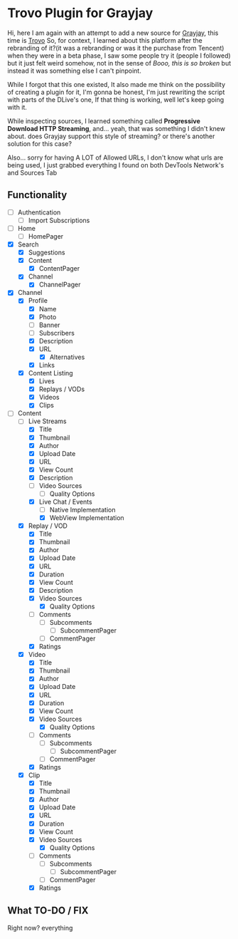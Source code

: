 # Trovo Plugin for Grayjay
Hi, here I am again with an attempt to add a new source for [Grayjay](https://grayjay.app/), this time is [Trovo](https://trovo.live/)
So, for context, I learned about this platform after the rebranding of it?(it was a rebranding or was it the purchase from Tencent) when they were in a beta phase, I saw some people try it (people I followed) but it just felt weird somehow, not in the sense of _Booo, this is so broken_ but instead it was something else I can't pinpoint.

While I forgot that this one existed, It also made me think on the possibility of creating a plugin for it, I'm gonna be honest, I'm just rewriting the script with parts of the DLive's one, If that thing is working, well let's keep going with it.

While inspecting sources, I learned something called **Progressive Download HTTP Streaming**, and... yeah, that was something I didn't knew about. does Grayjay support this style of streaming? or there's another solution for this case?

Also... sorry for having A LOT of Allowed URLs, I don't know what urls are being used, I just grabbed everything I found on both DevTools Network's and Sources Tab

## Functionality
 - [ ] Authentication
   - [ ] Import Subscriptions
 - [ ] Home
   - [ ] HomePager
 - [x] Search
   - [x] Suggestions
   - [x] Content
     - [x] ContentPager
   - [x] Channel
     - [x] ChannelPager
 - [x] Channel
   - [x] Profile
     - [x] Name
     - [x] Photo
     - [ ] Banner
     - [ ] Subscribers
     - [x] Description
     - [x] URL
       - [x] Alternatives
     - [x] Links
   - [x] Content Listing
     - [x] Lives
     - [x] Replays / VODs
     - [x] Videos
     - [x] Clips
 - [ ] Content
   - [ ] Live Streams
     - [x] Title
     - [x] Thumbnail
     - [x] Author
     - [x] Upload Date
     - [x] URL
     - [x] View Count
     - [x] Description
     - [ ] Video Sources
       - [ ] Quality Options
     - [x] Live Chat / Events
       - [ ] Native Implementation
       - [x] WebView Implementation
   - [x] Replay / VOD
     - [x] Title
     - [x] Thumbnail
     - [x] Author
     - [x] Upload Date
     - [x] URL
     - [x] Duration
     - [x] View Count
     - [x] Description
     - [x] Video Sources
       - [x] Quality Options
     - [ ] Comments
       - [ ] Subcomments
         - [ ] SubcommentPager
       - [ ] CommentPager
     - [x] Ratings
   - [x] Video
     - [x] Title
     - [x] Thumbnail
     - [x] Author
     - [x] Upload Date
     - [x] URL
     - [x] Duration
     - [x] View Count
     - [x] Video Sources
       - [x] Quality Options
     - [ ] Comments
       - [ ] Subcomments
         - [ ] SubcommentPager
       - [ ] CommentPager
     - [x] Ratings
   - [x] Clip
     - [x] Title
     - [x] Thumbnail
     - [x] Author
     - [x] Upload Date
     - [x] URL
     - [x] Duration
     - [x] View Count
     - [x] Video Sources
       - [x] Quality Options
     - [ ] Comments
       - [ ] Subcomments
         - [ ] SubcommentPager
       - [ ] CommentPager
     - [x] Ratings

## What TO-DO / FIX
Right now? everything
